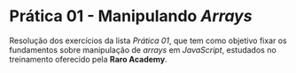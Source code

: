 # Prática 01 - Manipulando _Arrays_

Resolução dos exercícios da lista _Prática 01_, que tem como objetivo fixar 
os fundamentos sobre manipulação de _arrays_ em _JavaScript_, estudados no 
treinamento oferecido pela **Raro Academy**.

